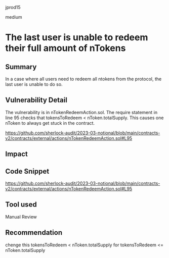 jprod15

medium

# The last user is unable to redeem their full amount of nTokens

## Summary
In a case where all users need to redeem all ntokens from the protocol, the last user is unable to do so.
## Vulnerability Detail
The vulnerability is in nTokenRedeemAction.sol. The require statement in line 95 checks that tokensToRedeem < nToken.totalSupply. This causes one nToken to always get stuck in the contract.

https://github.com/sherlock-audit/2023-03-notional/blob/main/contracts-v2/contracts/external/actions/nTokenRedeemAction.sol#L95
## Impact

## Code Snippet
https://github.com/sherlock-audit/2023-03-notional/blob/main/contracts-v2/contracts/external/actions/nTokenRedeemAction.sol#L95
## Tool used

Manual Review

## Recommendation
chenge this   tokensToRedeem < nToken.totalSupply  for tokensToRedeem <= nToken.totalSupply